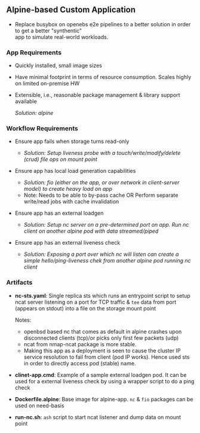## Alpine-based Custom Application 

- Replace busybox on openebs e2e pipelines to a better solution in order to get a better "synthentic"  
app to simulate real-world workloads. 

### App Requirements 

- Quickly installed, small image sizes
- Have minimal footprint in terms of resource consumption. Scales highly on limited on-premise HW
- Extensible, i.e., reasonable package management & library support available


  *Solution: alpine*

### Workflow Requirements

- Ensure app fails when storage turns read-only
  - *Solution: Setup liveness probe with a touch/write/modify/delete (crud) file ops on mount point*

- Ensure app has local load generation capabilities 
  - *Solution: fio (either on the app, or over network in client-server model) to create heavy load on app*
  - Note: Needs to be able to by-pass cache OR Perform separate write/read jobs with cache invalidation

- Ensure app has an external loadgen 
  - *Solution: Setup nc server on a pre-determined port on app. Run nc client on another alpine pod with data streamed/piped* 

- Ensure app has an external liveness check
  - *Solution: Exposing a port over which nc will listen can create a simple hello/ping-liveness chek from another alpine pod running nc client*

### Artifacts

- **nc-sts.yaml**: Single replica sts which runs an entrypoint script to setup ncat server listening on a port for TCP traffic & `tee` data
  from port (appears on stdout) into a file on the storage mount point

  Notes: 
    - openbsd based nc that comes as default in alpine crashes upon disconnected clients (tcp)/or picks only first few packets (udp) 
    - ncat from nmap-ncat package is more stable. 
    - Making this app as a deployment is seen to cause the cluster IP service resolution to fail from client (pod IP works). Hence
      used sts in order to directly access pod (stable) name. 

- **clinet-app.cmd**: Example of a sample external loadgen pod. It can be used for a external liveness check by using a wrapper script to do 
  a ping check

- **Dockerfile.alpine**: Base image for alpine-app. `nc` & `fio` packages can be used on need-basis

- **run-nc.sh**: `ash` script to start ncat listener and dump data on mount point

 

